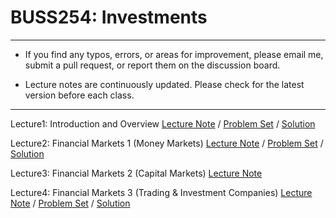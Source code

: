 # BUSS254: Investments

---

- If you find any typos, errors, or areas for improvement, please email me, submit a pull request, or report them on the discussion board.

- Lecture notes are continuously updated. Please check for the latest version before each class.

---

Lecture1: Introduction and Overview
[Lecture Note](https://raw.githack.com/chung-jiwoong/BUSS254-Slides/refs/heads/main/chapter_intro/chapter_intro.html) / 
[Problem Set](https://raw.githack.com/chung-jiwoong/BUSS254-Slides/refs/heads/main/problem_intro/problem_intro.html) / 
[Solution](https://raw.githack.com/chung-jiwoong/BUSS254-Slides/refs/heads/main/solution_intro/solution_intro.html)

    
Lecture2: Financial Markets 1 (Money Markets) 
[Lecture Note](https://raw.githack.com/chung-jiwoong/BUSS254-Slides/refs/heads/main/chapter_market1/chapter_market1.html) / 
[Problem Set](https://raw.githack.com/chung-jiwoong/BUSS254-Slides/refs/heads/main/problem_market1/problem_market1.html) / 
[Solution](https://raw.githack.com/chung-jiwoong/BUSS254-Slides/refs/heads/main/solution_market1/solution_market1.html)


Lecture3: Financial Markets 2 (Capital Markets) 
[Lecture Note](https://raw.githack.com/chung-jiwoong/BUSS254-Slides/refs/heads/main/chapter_market2/chapter_market2.html) 


Lecture4: Financial Markets 3 (Trading & Investment Companies)
[Lecture Note](https://raw.githack.com/chung-jiwoong/BUSS254-Slides/refs/heads/main/chapter_market3/chapter_market3.html) / 
[Problem Set](https://raw.githack.com/chung-jiwoong/BUSS254-Slides/refs/heads/main/problem_market3/problem_market3.html) / 
[Solution](https://raw.githack.com/chung-jiwoong/BUSS254-Slides/refs/heads/main/solution_market3/solution_market3.html)

    


